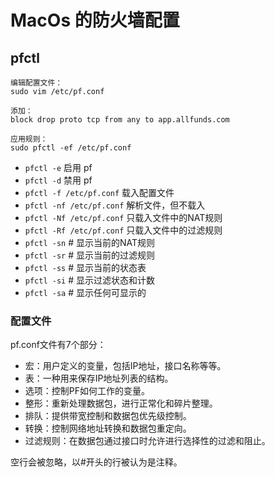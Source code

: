 # MacOs 的防火墙配置

## pfctl
```
编辑配置文件：
sudo vim /etc/pf.conf

添加：
block drop proto tcp from any to app.allfunds.com

应用规则：
sudo pfctl -ef /etc/pf.conf
```

+ `pfctl -e` 启用 pf
+ `pfctl -d` 禁用 pf
+ `pfctl -f /etc/pf.conf` 载入配置文件
+ `pfctl -nf /etc/pf.conf` 解析文件，但不载入
+ `pfctl -Nf /etc/pf.conf` 只载入文件中的NAT规则
+ `pfctl -Rf /etc/pf.conf` 只载入文件中的过滤规则
+ `pfctl -sn` # 显示当前的NAT规则
+ `pfctl -sr` # 显示当前的过滤规则
+ `pfctl -ss` # 显示当前的状态表
+ `pfctl -si` # 显示过滤状态和计数
+ `pfctl -sa` # 显示任何可显示的

### 配置文件
pf.conf文件有7个部分：

+ 宏：用户定义的变量，包括IP地址，接口名称等等。
+ 表：一种用来保存IP地址列表的结构。
+ 选项：控制PF如何工作的变量。
+ 整形：重新处理数据包，进行正常化和碎片整理。
+ 排队：提供带宽控制和数据包优先级控制。
+ 转换：控制网络地址转换和数据包重定向。
+ 过滤规则：在数据包通过接口时允许进行选择性的过滤和阻止。

空行会被忽略，以#开头的行被认为是注释。

